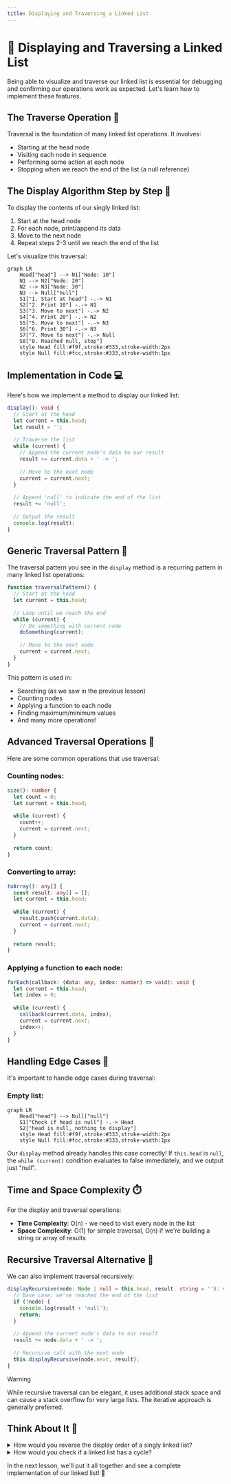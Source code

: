 ```yaml
---
title: Displaying and Traversing a Linked List
---
```


# 👀 Displaying and Traversing a Linked List

Being able to visualize and traverse our linked list is essential for debugging and confirming our operations work as expected. Let's learn how to implement these features.

## The Traverse Operation 🚶

Traversal is the foundation of many linked list operations. It involves:
- Starting at the head node
- Visiting each node in sequence
- Performing some action at each node
- Stopping when we reach the end of the list (a null reference)

## The Display Algorithm Step by Step 📝

To display the contents of our singly linked list:

1. Start at the head node
2. For each node, print/append its data
3. Move to the next node
4. Repeat steps 2-3 until we reach the end of the list

Let's visualize this traversal:

```mermaid
graph LR
    Head["head"] --> N1["Node: 10"]
    N1 --> N2["Node: 20"]
    N2 --> N3["Node: 30"]
    N3 --> Null["null"]
    S1["1. Start at head"] -.-> N1
    S2["2. Print 10"] -.-> N1
    S3["3. Move to next"] -.-> N2
    S4["4. Print 20"] -.-> N2
    S5["5. Move to next"] -.-> N3
    S6["6. Print 30"] -.-> N3
    S7["7. Move to next"] -.-> Null
    S8["8. Reached null, stop"]
    style Head fill:#f9f,stroke:#333,stroke-width:2px
    style Null fill:#fcc,stroke:#333,stroke-width:1px
```

## Implementation in Code 💻

Here's how we implement a method to display our linked list:

```typescript
display(): void {
  // Start at the head
  let current = this.head;
  let result = '';
  
  // Traverse the list
  while (current) {
    // Append the current node's data to our result
    result += current.data + ' -> ';
    
    // Move to the next node
    current = current.next;
  }
  
  // Append 'null' to indicate the end of the list
  result += 'null';
  
  // Output the result
  console.log(result);
}
```

## Generic Traversal Pattern 🔄

The traversal pattern you see in the `display` method is a recurring pattern in many linked list operations:

```typescript
function traversalPattern() {
  // Start at the head
  let current = this.head;
  
  // Loop until we reach the end
  while (current) {
    // Do something with current node
    doSomething(current);
    
    // Move to the next node
    current = current.next;
  }
}
```

This pattern is used in:
- Searching (as we saw in the previous lesson)
- Counting nodes
- Applying a function to each node
- Finding maximum/minimum values
- And many more operations!

## Advanced Traversal Operations 🚀

Here are some common operations that use traversal:

### Counting nodes:

```typescript
size(): number {
  let count = 0;
  let current = this.head;
  
  while (current) {
    count++;
    current = current.next;
  }
  
  return count;
}
```

### Converting to array:

```typescript
toArray(): any[] {
  const result: any[] = [];
  let current = this.head;
  
  while (current) {
    result.push(current.data);
    current = current.next;
  }
  
  return result;
}
```

### Applying a function to each node:

```typescript
forEach(callback: (data: any, index: number) => void): void {
  let current = this.head;
  let index = 0;
  
  while (current) {
    callback(current.data, index);
    current = current.next;
    index++;
  }
}
```

## Handling Edge Cases 🧐

It's important to handle edge cases during traversal:

### Empty list:
```mermaid
graph LR
    Head["head"] --> Null["null"]
    S1["Check if head is null"] -.-> Head
    S2["head is null, nothing to display"]
    style Head fill:#f9f,stroke:#333,stroke-width:2px
    style Null fill:#fcc,stroke:#333,stroke-width:1px
```

Our `display` method already handles this case correctly! If `this.head` is `null`, the `while (current)` condition evaluates to false immediately, and we output just "null".

## Time and Space Complexity ⏱️

For the display and traversal operations:

- **Time Complexity**: O(n) - we need to visit every node in the list
- **Space Complexity**: O(1) for simple traversal, O(n) if we're building a string or array of results

## Recursive Traversal Alternative 🔄

We can also implement traversal recursively:

```typescript
displayRecursive(node: Node | null = this.head, result: string = ''): void {
  // Base case: we've reached the end of the list
  if (!node) {
    console.log(result + 'null');
    return;
  }
  
  // Append the current node's data to our result
  result += node.data + ' -> ';
  
  // Recursive call with the next node
  this.displayRecursive(node.next, result);
}
```

> [!WARNING]
> While recursive traversal can be elegant, it uses additional stack space and can cause a stack overflow for very large lists. The iterative approach is generally preferred.

## Think About It 🤔

<details>
<summary>How would you reverse the display order of a singly linked list?</summary>

Since a singly linked list only allows forward traversal, to display it in reverse order, we have a few options:

1. **Convert to an array, then reverse**:
   ```typescript
   displayReverse(): void {
     const values = this.toArray();
     values.reverse();
     console.log(values.join(' -> ') + ' -> null');
   }
   ```

2. **Use recursion**:
   ```typescript
   displayReverseRecursive(node: Node | null = this.head): void {
     // Base case: we've reached the end of the list
     if (!node) return;
     
     // First, recurse to the end
     this.displayReverseRecursive(node.next);
     
     // Then, print on the way back up
     console.log(node.data);
   }
   ```

3. **Physically reverse the list** (temporarily):
   ```typescript
   displayReverse(): void {
     // Reverse the list
     const reversed = this.reverse();
     
     // Display it
     reversed.display();
     
     // Note: this modifies the original list structure!
   }
   ```

The most memory-efficient approach is the recursive one, though it has the stack overflow risk for very large lists.
</details>

<details>
<summary>How would you check if a linked list has a cycle?</summary>

A cycle in a linked list occurs when a node's next pointer points back to a previous node, creating a loop. To detect a cycle, we can use Floyd's Cycle-Finding Algorithm (also known as the "tortoise and hare" algorithm):

```typescript
hasCycle(): boolean {
  if (!this.head) return false;
  
  let slow = this.head;  // Tortoise - moves one step at a time
  let fast = this.head;  // Hare - moves two steps at a time
  
  while (fast && fast.next) {
    slow = slow.next;       // Move one step
    fast = fast.next.next;  // Move two steps
    
    // If they meet, we have a cycle
    if (slow === fast) {
      return true;
    }
  }
  
  // If we reach the end (null), there's no cycle
  return false;
}
```

This algorithm works because if there's a cycle, the fast pointer will eventually catch up to the slow pointer from behind. If there's no cycle, the fast pointer will reach the end of the list.
</details>

In the next lesson, we'll put it all together and see a complete implementation of our linked list! 🚀 